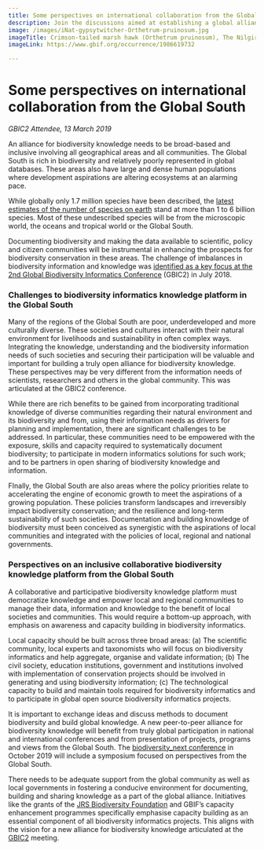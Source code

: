 ```yaml
---
title: Some perspectives on international collaboration from the Global South
description: Join the discussions aimed at establishing a global alliance for biodiversity knowledge
image: /images/iNat-gypsytwitcher-Orthetrum-pruinosum.jpg
imageTitle: Crimson-tailed marsh hawk (Orthetrum pruinosum), The Nilgiris, Tamil Nadu, India, 9 Jan 2019. Photo by gypsytwitgher CC BY-NC 4.0.
imageLink: https://www.gbif.org/occurrence/1986619732

---
```

# Some perspectives on international collaboration from the Global South
_GBIC2 Attendee, 13 March 2019_

An alliance for biodiversity knowledge needs to be broad-based and inclusive involving all geographical areas and all communities. The Global South is rich in biodiversity and relatively poorly represented in global databases. These areas also have large and dense human  populations where development aspirations  are altering ecosystems at an alarming pace. 

While globally only 1.7 million species have been described, the [latest estimates of the number of species on earth](https://doi.org/10.1086/693564) stand at more than 1 to 6 billion species. Most of these undescribed species will be from the microscopic world, the oceans and tropical world or the Global South. 

Documenting biodiversity and making the data available to scientific, policy and citizen  communities will be instrumental in enhancing the prospects for biodiversity conservation in these areas. The challenge of imbalances in biodiversity information and knowledge was [identified as a key focus at the 2nd Global Biodiversity Informatics Conference](https://doi.org/10.3897/BDJ.7.e33679) (GBIC2) in July 2018. 

### Challenges to biodiversity informatics knowledge platform in the Global South

Many of the regions of the Global South are poor, underdeveloped and more culturally diverse. These societies and cultures interact with their natural environment for livelihoods and sustainability in often complex ways. Integrating the knowledge, understanding and the biodiversity information needs of such societies and securing their participation will be valuable and important for building a truly open alliance for biodiversity knowledge. These perspectives may be very different from the information needs of scientists, researchers and others in the global community. This was articulated at the GBIC2 conference. 

While there are rich benefits to be gained from incorporating traditional knowledge of diverse communities regarding their natural environment and its biodiversity and from, using their information needs as drivers for planning and implementation, there are significant challenges to be addressed. In particular, these communities need to be empowered with the exposure, skills and  capacity required to systematically document biodiversity; to participate in modern informatics solutions for such work; and to be partners in open sharing of biodiversity knowledge and information. 

FInally, the Global South are also areas where the policy priorities relate to accelerating the engine of economic growth to meet the aspirations of a growing population. These policies transform landscapes and irreversibly impact biodiversity conservation; and the resilience and long-term sustainability of such societies. Documentation and building knowledge of biodiversity must been conceived as synergistic with the aspirations of local communities and integrated with the policies of local, regional and national governments. 

### Perspectives on an inclusive collaborative biodiversity knowledge platform from the Global South

A collaborative and participative biodiversity knowledge platform must democratize knowledge and empower local and regional communities to manage their data, information and knowledge to the benefit of local societies and communities. This would require a bottom-up approach, with emphasis on awareness and capacity building in biodiversity informatics. 

Local capacity should be built across three broad areas: (a) The scientific community, local experts and taxonomists who will focus on biodiversity informatics and help aggregate, organise and validate information; (b) The civil society, education institutions, government and institutions involved with implementation of conservation projects should be involved in generating and using biodiversity information; (c) The technological capacity to build and maintain tools required for biodiversity informatics and to participate in global open source biodiversity informatics projects. 

It is important to exchange ideas and discuss methods to document biodiversity and build global knowledge. A new peer-to-peer alliance for biodiversity knowledge will benefit from truly global participation in national and international conferences and from presentation of projects, programs and views from the Global South. The [biodiversity_next conference](https://biodiversitynext.org/list-of-symposia-and-workshops) in October 2019 will include a symposium focused on perspectives from the Global South. 

There needs to be adequate support from the global community as well as local governments in fostering a conducive environment for documenting, building and sharing knowledge as a part of the global alliance. Initiatives like the grants of the [JRS Biodiversity Foundation](http://jrsbiodiversity.org) and GBIF’s capacity enhancement programmes specifically emphasise capacity building as an essential component of all biodiversity informatics projects. This aligns with the vision for a new alliance for biodiversity knowledge articulated at the [GBIC2](./en/gbic2/2018-conference) meeting. 

